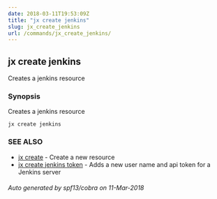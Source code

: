 ```yaml
---
date: 2018-03-11T19:53:09Z
title: "jx create jenkins"
slug: jx_create_jenkins
url: /commands/jx_create_jenkins/
---
```

## jx create jenkins

Creates a jenkins resource

### Synopsis


Creates a jenkins resource

```
jx create jenkins
```

### SEE ALSO
* [jx create](/commands/jx_create/)	 - Create a new resource
* [jx create jenkins token](/commands/jx_create_jenkins_token/)	 - Adds a new user name and api token for a Jenkins server

###### Auto generated by spf13/cobra on 11-Mar-2018
